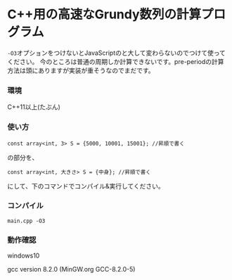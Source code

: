 # C++用の高速なGrundy数列の計算プログラム
`-O3`オプションをつけないとJavaScriptのと大して変わらないのでつけて使ってください。
今のところは普通の周期しか計算できないです。pre-periodの計算方法は頭にありますが実装が重そうなのでまだです。
### 環境
C++11以上(たぶん)
### 使い方
`const array<int, 3> S = {5000, 10001, 15001}; //昇順で書く`

の部分を、

`const array<int, 大きさ> S = {中身}; //昇順で書く`

にして、下のコマンドでコンパイル&実行してください。
### コンパイル
`main.cpp -O3`
### 動作確認
windows10

gcc version 8.2.0 (MinGW.org GCC-8.2.0-5)
